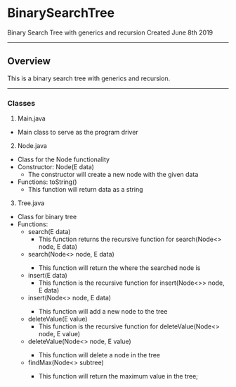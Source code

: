 # BinarySearchTree
Binary Search Tree with generics and recursion
Created June 8th 2019

-------------------------------------------------------------------------------
## Overview
This is a binary search tree with generics and recursion.

-------------------------------------------------------------------------------
### Classes
1. Main.java
 * Main class to serve as the program driver
 
2. Node.java
 * Class for the Node functionality
 * Constructor: Node(E data)
   * The constructor will create a new node with the given data
 * Functions: toString()
     * This function will return data as a string


3. Tree.java
 * Class for binary tree
 * Functions:
   * search(E data)
     * This function returns the recursive function for search(Node<<E>> node, E data)
   * search(Node<<E>> node, E data)
     * This function will return the where the searched node is
   * insert(E data)
     * This function is the recursive function for insert(Node<<E>>> node, E data)
   * insert(Node<<E>> node, E data)
     * This function will add a new node to the tree
   * deleteValue(E value)
     * This function is the recursive function for deleteValue(Node<<E>> node, E value)
   * deleteValue(Node<<E>> node, E value)
     * This function will delete a node in the tree
   * findMax(Node<<E>> subtree)
     * This function will return the maximum value in the tree;
 
